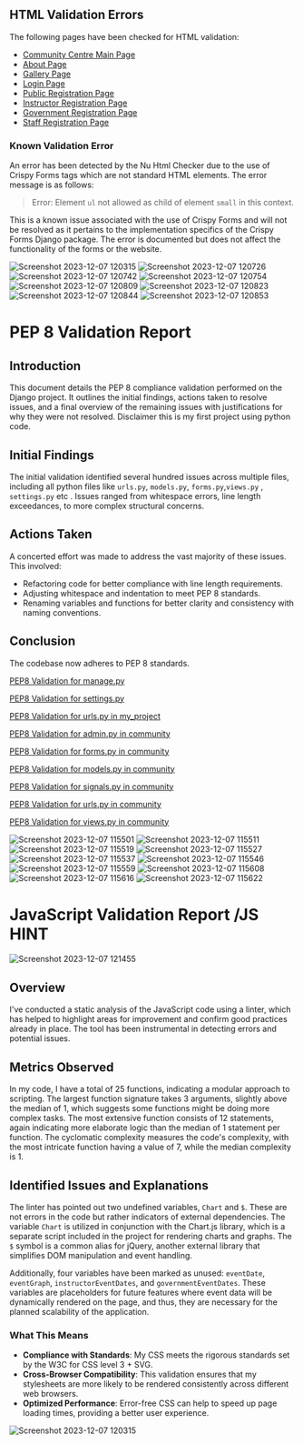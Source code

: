 ## HTML Validation Errors

The following pages have been checked for HTML validation:

- [Community Centre Main Page](https://validator.w3.org/nu/?doc=https://community-centre-71f077e09006.herokuapp.com/community/)
- [About Page](https://validator.w3.org/nu/?doc=https://community-centre-71f077e09006.herokuapp.com/community/about/)
- [Gallery Page](https://validator.w3.org/nu/?doc=https://community-centre-71f077e09006.herokuapp.com/community/gallery/)
- [Login Page](https://validator.w3.org/nu/?doc=https://community-centre-71f077e09006.herokuapp.com/accounts/login/)
- [Public Registration Page](https://validator.w3.org/nu/?doc=https://community-centre-71f077e09006.herokuapp.com/community/register_public/)
- [Instructor Registration Page](https://validator.w3.org/nu/?doc=https://community-centre-71f077e09006.herokuapp.com/community/register_instructor/)
- [Government Registration Page](https://validator.w3.org/nu/?doc=https://community-centre-71f077e09006.herokuapp.com/community/register_government/)
- [Staff Registration Page](https://validator.w3.org/nu/?doc=https://community-centre-71f077e09006.herokuapp.com/community/register_staff/)

### Known Validation Error

An error has been detected by the Nu Html Checker due to the use of Crispy Forms tags which are not standard HTML elements. The error message is as follows:

> Error: Element `ul` not allowed as child of element `small` in this context.

This is a known issue associated with the use of Crispy Forms and will not be resolved as it pertains to the implementation specifics of the Crispy Forms Django package. The error is documented but does not affect the functionality of the forms or the website.


![Screenshot 2023-12-07 120315](https://github.com/JesseRoss001/Community-Center/assets/79084912/ee0c318a-6b57-4403-b0a7-a426a941c923)
![Screenshot 2023-12-07 120726](https://github.com/JesseRoss001/Community-Center/assets/79084912/96023eec-a26b-4c26-af63-abb8a7aa6627)
![Screenshot 2023-12-07 120742](https://github.com/JesseRoss001/Community-Center/assets/79084912/e2c72992-e69b-4811-b040-3fa28aaf7e9d)
![Screenshot 2023-12-07 120754](https://github.com/JesseRoss001/Community-Center/assets/79084912/e69c5dfc-bfee-40cc-98a4-c96eab5b17a3)
![Screenshot 2023-12-07 120809](https://github.com/JesseRoss001/Community-Center/assets/79084912/f346136e-26ae-4988-ae44-02fb09f6b692)
![Screenshot 2023-12-07 120823](https://github.com/JesseRoss001/Community-Center/assets/79084912/c2e041ff-c82e-4b94-b84b-c53c2009727e)
![Screenshot 2023-12-07 120844](https://github.com/JesseRoss001/Community-Center/assets/79084912/c65b48cd-9cb1-4d6e-9221-80fee6e6eaa6)
![Screenshot 2023-12-07 120853](https://github.com/JesseRoss001/Community-Center/assets/79084912/ecc3308d-4411-4481-bbcf-347c6b7a034c)


# PEP 8 Validation Report

## Introduction
This document details the PEP 8 compliance validation performed on the Django project. It outlines the initial findings, actions taken to resolve issues, and a final overview of the remaining issues with justifications for why they were not resolved. Disclaimer this is my first project using python code.

## Initial Findings
The initial validation identified several hundred issues across multiple files, including all python files like `urls.py`, `models.py`, `forms.py`,`views.py` , `settings.py` etc . Issues ranged from whitespace errors, line length exceedances, to more complex structural concerns.

## Actions Taken
A concerted effort was made to address the vast majority of these issues. This involved:
- Refactoring code for better compliance with line length requirements.
- Adjusting whitespace and indentation to meet PEP 8 standards.
- Renaming variables and functions for better clarity and consistency with naming conventions.



## Conclusion
The codebase now adheres  to PEP 8 standards.

[PEP8 Validation for manage.py](https://pep8ci.herokuapp.com/https://raw.githubusercontent.com/JesseRoss001/Community-Center/main/manage.py)

[PEP8 Validation for settings.py](https://pep8ci.herokuapp.com/https://raw.githubusercontent.com/JesseRoss001/Community-Center/main/my_project/settings.py)

[PEP8 Validation for urls.py in my_project](https://pep8ci.herokuapp.com/https://raw.githubusercontent.com/JesseRoss001/Community-Center/main/my_project/urls.py)

[PEP8 Validation for admin.py in community](https://pep8ci.herokuapp.com/https://raw.githubusercontent.com/JesseRoss001/Community-Center/main/community/admin.py)

[PEP8 Validation for forms.py in community](https://pep8ci.herokuapp.com/https://raw.githubusercontent.com/JesseRoss001/Community-Center/main/community/forms.py)

[PEP8 Validation for models.py in community](https://pep8ci.herokuapp.com/https://raw.githubusercontent.com/JesseRoss001/Community-Center/main/community/models.py)

[PEP8 Validation for signals.py in community](https://pep8ci.herokuapp.com/https://raw.githubusercontent.com/JesseRoss001/Community-Center/main/community/signals.py)

[PEP8 Validation for urls.py in community](https://pep8ci.herokuapp.com/https://raw.githubusercontent.com/JesseRoss001/Community-Center/main/community/urls.py)

[PEP8 Validation for views.py in community](https://pep8ci.herokuapp.com/https://raw.githubusercontent.com/JesseRoss001/Community-Center/main/community/views.py)

![Screenshot 2023-12-07 115501](https://github.com/JesseRoss001/Community-Center/assets/79084912/041b9dc4-ba65-410e-a48a-52cc48960049)
![Screenshot 2023-12-07 115511](https://github.com/JesseRoss001/Community-Center/assets/79084912/9cdddcff-c9b6-49f8-a9aa-f123d18d2f2c)
![Screenshot 2023-12-07 115519](https://github.com/JesseRoss001/Community-Center/assets/79084912/ad7cb842-c06a-4528-a530-798609b32eda)
![Screenshot 2023-12-07 115527](https://github.com/JesseRoss001/Community-Center/assets/79084912/b6865287-cd7e-4a72-9654-259a3a4e8463)
![Screenshot 2023-12-07 115537](https://github.com/JesseRoss001/Community-Center/assets/79084912/fb3096c6-01aa-4d25-a868-e81829183d79)
![Screenshot 2023-12-07 115546](https://github.com/JesseRoss001/Community-Center/assets/79084912/22866218-c683-45a3-a6e6-d14e194ec0e1)
![Screenshot 2023-12-07 115559](https://github.com/JesseRoss001/Community-Center/assets/79084912/b3694f62-bb58-4789-b58d-8d19e736bc3e)
![Screenshot 2023-12-07 115608](https://github.com/JesseRoss001/Community-Center/assets/79084912/aa9a4d04-0596-42a7-9e62-c296fec023f8)
![Screenshot 2023-12-07 115616](https://github.com/JesseRoss001/Community-Center/assets/79084912/06aaa844-80b3-4a9a-9cb1-0bc4ba49580b)
![Screenshot 2023-12-07 115622](https://github.com/JesseRoss001/Community-Center/assets/79084912/2869d9c3-cdf3-460f-a4a4-060cc3fcd5b9)


# JavaScript Validation Report  /JS HINT 
![Screenshot 2023-12-07 121455](https://github.com/JesseRoss001/Community-Center/assets/79084912/bb3937f7-fd35-46b4-8086-0d8fdf2ddfe9)

## Overview

I've conducted a static analysis of the JavaScript code using a linter, which has helped to highlight areas for improvement and confirm good practices already in place. The tool has been instrumental in detecting errors and potential issues.

## Metrics Observed

In my code, I have a total of 25 functions, indicating a modular approach to scripting. The largest function signature takes 3 arguments, slightly above the median of 1, which suggests some functions might be doing more complex tasks. The most extensive function consists of 12 statements, again indicating more elaborate logic than the median of 1 statement per function. The cyclomatic complexity measures the code's complexity, with the most intricate function having a value of 7, while the median complexity is 1.

## Identified Issues and Explanations

The linter has pointed out two undefined variables, `Chart` and `$`. These are not errors in the code but rather indicators of external dependencies. The variable `Chart` is utilized in conjunction with the Chart.js library, which is a separate script included in the project for rendering charts and graphs. The `$` symbol is a common alias for jQuery, another external library that simplifies DOM manipulation and event handling.

Additionally, four variables have been marked as unused: `eventDate`, `eventGraph`, `instructorEventDates`, and `governmentEventDates`. These variables are placeholders for future features where event data will be dynamically rendered on the page, and thus, they are necessary for the planned scalability of the application.





### What This Means
- **Compliance with Standards**: My CSS meets the rigorous standards set by the W3C for CSS level 3 + SVG.
- **Cross-Browser Compatibility**: This validation ensures that my stylesheets are more likely to be rendered consistently across different web browsers.
- **Optimized Performance**: Error-free CSS can help to speed up page loading times, providing a better user experience.

![Screenshot 2023-12-07 120315](https://github.com/JesseRoss001/Community-Center/assets/79084912/01201b0c-4494-4f37-b87a-f71f7fc7f17f)
